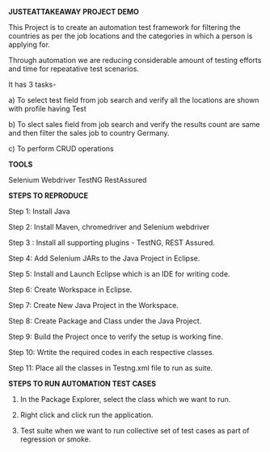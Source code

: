 **JUSTEATTAKEAWAY PROJECT DEMO**

This Project is to create an automation test framework for filtering the countries as per the job locations and the categories in which a person is applying for.


Through automation we are reducing considerable amount of testing efforts and time for repeatative test scenarios.


It has 3 tasks- 

a) To select test field from job search and verify all the locations are shown with profile having Test


b) To slect sales field from job search and verify the results count are same and then filter the sales job to country Germany.
             
             
c) To perform CRUD operations 
             
             
**TOOLS**
 
 Selenium Webdriver
 TestNG
 RestAssured           


**STEPS TO REPRODUCE**

Step 1: Install Java  

Step 2: Install Maven, chromedriver and Selenium webdriver

Step 3 : Install all supporting plugins - TestNG, REST Assured.

Step 4: Add Selenium JARs to the Java Project in Eclipse.

Step 5: Install and Launch Eclipse which is an IDE for writing code.

Step 6: Create Workspace in Eclipse.

Step 7: Create New Java Project in the Workspace.

Step 8: Create Package and Class under the Java Project.

Step 9: Build the Project once to verify the setup is working fine.

Step 10: Wrtite the required codes in each respective classes.

Step 11: Place all the classes in Testng.xml file to run as suite.


**STEPS TO RUN AUTOMATION TEST CASES**


1. In the Package Explorer, select the class which we want to run.


2. Right click and click run the application.


3. Test suite when we want to run collective set of test cases as part of regression or smoke.


